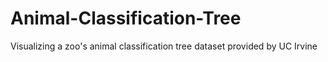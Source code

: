# Animal-Classification-Tree
Visualizing a zoo's animal classification tree dataset provided by UC Irvine
